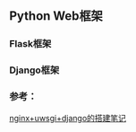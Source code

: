 ##  Python Web框架

### Flask框架


### Django框架

### 参考：
[nginx+uwsgi+django的搭建笔记](https://www.cnblogs.com/if-then/p/7259865.html)
